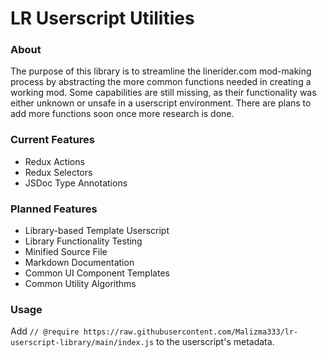 # LR Userscript Utilities

### About
The purpose of this library is to streamline the linerider.com mod-making process by abstracting the more common functions needed in creating a working mod. Some capabilities are still missing, as their functionality was either unknown or unsafe in a userscript environment. There are plans to add more functions soon once more research is done.

### Current Features
- Redux Actions
- Redux Selectors
- JSDoc Type Annotations

### Planned Features
- Library-based Template Userscript
- Library Functionality Testing
- Minified Source File
- Markdown Documentation
- Common UI Component Templates
- Common Utility Algorithms

### Usage
Add `// @require https://raw.githubusercontent.com/Malizma333/lr-userscript-library/main/index.js` to the userscript's metadata.
